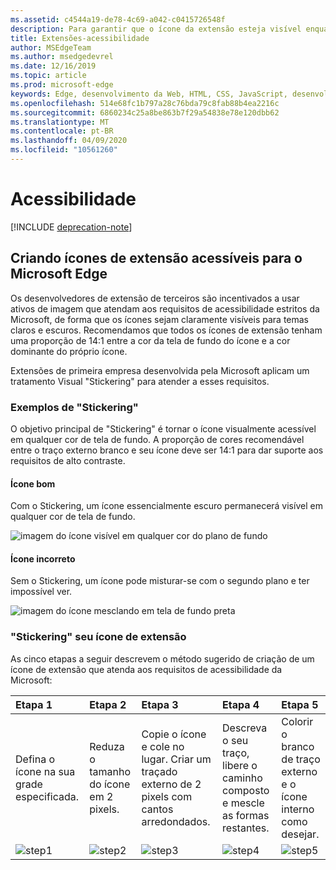 ```yaml
---
ms.assetid: c4544a19-de78-4c69-a042-c0415726548f
description: Para garantir que o ícone da extensão esteja visível enquanto estiver no modo claro e escuro, siga o guia de acessibilidade.
title: Extensões-acessibilidade
author: MSEdgeTeam
ms.author: msedgedevrel
ms.date: 12/16/2019
ms.topic: article
ms.prod: microsoft-edge
keywords: Edge, desenvolvimento da Web, HTML, CSS, JavaScript, desenvolvedor
ms.openlocfilehash: 514e68fc1b797a28c76bda79c8fab88b4ea2216c
ms.sourcegitcommit: 6860234c25a8be863b7f29a54838e78e120dbb62
ms.translationtype: MT
ms.contentlocale: pt-BR
ms.lasthandoff: 04/09/2020
ms.locfileid: "10561260"
---
```

# Acessibilidade  

[!INCLUDE [deprecation-note](../includes/deprecation-note.md)]  

## Criando ícones de extensão acessíveis para o Microsoft Edge

Os desenvolvedores de extensão de terceiros são incentivados a usar ativos de imagem que atendam aos requisitos de acessibilidade estritos da Microsoft, de forma que os ícones sejam claramente visíveis para temas claros e escuros. Recomendamos que todos os ícones de extensão tenham uma proporção de 14:1 entre a cor da tela de fundo do ícone e a cor dominante do próprio ícone.


Extensões de primeira empresa desenvolvida pela Microsoft aplicam um tratamento Visual "Stickering" para atender a esses requisitos.

### Exemplos de "Stickering"

O objetivo principal de "Stickering" é tornar o ícone visualmente acessível em qualquer cor de tela de fundo. A proporção de cores recomendável entre o traço externo branco e seu ícone deve ser 14:1 para dar suporte aos requisitos de alto contraste.

#### Ícone bom
Com o Stickering, um ícone essencialmente escuro permanecerá visível em qualquer cor de tela de fundo.


![imagem do ícone visível em qualquer cor do plano de fundo](./../media/accessibility-light-to-dark-good.png)

#### Ícone incorreto
Sem o Stickering, um ícone pode misturar-se com o segundo plano e ter impossível ver.


![imagem do ícone mesclando em tela de fundo preta](./../media/accessibility-light-to-dark-bad.png)

### "Stickering" seu ícone de extensão

As cinco etapas a seguir descrevem o método sugerido de criação de um ícone de extensão que atenda aos requisitos de acessibilidade da Microsoft:


| Etapa 1                                       | Etapa 2                                       | Etapa 3                                                                                 | Etapa 4                                                                          | Etapa 5                                                       |
|:---------------------------------------------|:---------------------------------------------|:---------------------------------------------------------------------------------------|:--------------------------------------------------------------------------------|:-------------------------------------------------------------|
| Defina o ícone na sua grade especificada.    | Reduza o tamanho do ícone em 2 pixels.           | Copie o ícone e cole no lugar. Criar um traçado externo de 2 pixels com cantos arredondados. | Descreva o seu traço, libere o caminho composto e mescle as formas restantes. | Colorir o branco de traço externo e o ícone interno como desejar. |
| ![step1](./../media/accessibility-step1.png) | ![step2](./../media/accessibility-step2.png) | ![step3](./../media/accessibility-step3.png)                                           | ![step4](./../media/accessibility-step4.png)                                    | ![step5](./../media/accessibility-step5.png)                 |

